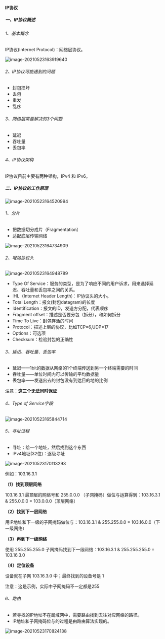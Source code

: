 #### IP协议

##### 一、IP协议概述

###### 1、基本概念

IP协议(Internet Protocol)：网络层协议。

![image-20210523163919640](https://liuyang-picbed.oss-cn-shanghai.aliyuncs.com/img/image-20210523163919640.png)

###### 2、IP协议可能遇到的问题

-  封包损坏
- 丢包
- 重发
- 乱序

###### 3、网络层需要解决的3个问题

- 延迟
- 吞吐量
- 丢包率

###### 4、IP协议架构

IP协议目前主要有两种架构，IPv4 和 IPv6。

##### 二、IP协议的工作原理

![image-20210523164520994](https://liuyang-picbed.oss-cn-shanghai.aliyuncs.com/img/image-20210523164520994.png)

###### 1、分片

- 把数据切分成片（Fragmentation）
- 适配底层传输网络

![image-20210523164734909](https://liuyang-picbed.oss-cn-shanghai.aliyuncs.com/img/image-20210523164734909.png)

###### 2、增加协议头

![image-20210523164948789](https://liuyang-picbed.oss-cn-shanghai.aliyuncs.com/img/image-20210523164948789.png)

- Type Of Service：服务的类型，是为了响应不同的用户诉求，用来选择延迟、吞吐量和丢包率之间的关系。
- IHL（Internet Header Length)：IP协议头的大小。
- Total Length：报文(封包datagram)的长度
- Identification：报文的ID，发送方分配，代表顺序
- Fragment offset：描述是否要分包（拆分），和如何拆分
- Time To Live：封包存活的时间
- Protocol：描述上层的协议，比如TCP=6,UDP=17
- Options：可选项
- Checksum：检验封包的正确性

###### 3、延迟、吞吐量、丢包率

- 延迟——1bit的数据从网络的1个终端传送到另一个终端需要的时间
- 吞吐量——单位时间内可以传输的平均数据量
- 丢包率——发送出去的封包没有到达目的地的比例

注意：**这三个无法同时保证**

###### 4、Type of Service字段

![image-20210523165844714](https://liuyang-picbed.oss-cn-shanghai.aliyuncs.com/img/image-20210523165844714.png)

###### 5、寻址过程

- 寻址：给一个地址，然后找到这个东西
- IPv4地址(32位)：逐级寻址

![image-20210523170113293](https://liuyang-picbed.oss-cn-shanghai.aliyuncs.com/img/image-20210523170113293.png)

例如：103.16.3.1 

**（1）找到顶层网络**

103.16.3.1 最顶层的网络号和 255.0.0.0 （子网掩码）做位与运算得到：103.16.3.1 & 255.0.0.0 = 103.0.0.0（顶层网络）

**（2）找到下一层网络**

用IP地址和下一级的子网掩码做位与：103.16.3.1 & 255.255.0.0 = 103.16.0.0（下一级网络）

**（3）再到下一级网络**

使用 255.255.255.0 子网掩码找到下一级网络：103.16.3.1 & 255.255.255.0 = 103.16.3.0

**（4）定位设备**

设备就在子网 103.16.3.0 中；最终找到的设备号是 1

注意：这是示例，实际中子网掩码不一定都是255

###### 6、路由

- 若寻找的IP地址不在局域网中，需要路由找到去往对应网络的路径。
- IP地址和子网掩码位与的过程是由路由算法实现的。

![image-20210523170824138](https://liuyang-picbed.oss-cn-shanghai.aliyuncs.com/img/image-20210523170824138.png)



